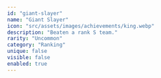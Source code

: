 ```yaml
---
id: "giant-slayer"
name: "Giant Slayer"
icon: "src/assets/images/achievements/king.webp"
description: "Beaten a rank S team."
rarity: "Uncommon"
category: "Ranking"
unique: false
visible: false
enabled: true
---
```

